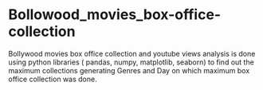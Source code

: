 # Bollowood_movies_box-office-collection
Bollywood movies box office collection and youtube views analysis is done using python libraries ( pandas, numpy, matplotlib, seaborn) to find out the maximum collections generating
Genres and Day on which maximum box office collection was done.
